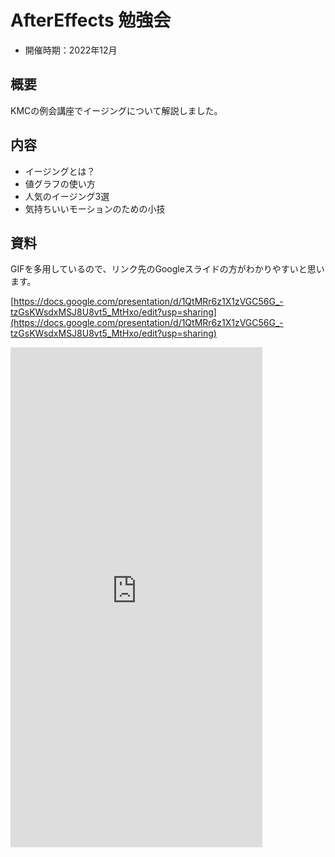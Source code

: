 # AfterEffects 勉強会

- 開催時期：2022年12月

## 概要

KMCの例会講座でイージングについて解説しました。

## 内容

- イージングとは？
- 値グラフの使い方
- 人気のイージング3選
- 気持ちいいモーションのための小技

## 資料

GIFを多用しているので、リンク先のGoogleスライドの方がわかりやすいと思います。

[https://docs.google.com/presentation/d/1QtMRr6z1X1zVGC56G_-tzGsKWsdxMSJ8U8vt5_MtHxo/edit?usp=sharing](https://docs.google.com/presentation/d/1QtMRr6z1X1zVGC56G_-tzGsKWsdxMSJ8U8vt5_MtHxo/edit?usp=sharing)


<iframe src="https://files.crashrt.work/slides/easing.pdf" style="border: 0;" width="80%" height="800px">
    <p>
        スライド：
        <a href="https://files.crashrt.work/slides/easing.pdf">
            https://files.crashrt.work/slides/easing.pdf
        </a>
    </p>
</iframe>
